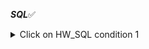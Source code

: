 ***SQL***✅
<details>
<summary>Click on HW_SQL condition 1</summary>
1️⃣Первая часть.  
▶Таблица employees  
1)	Создать таблицу employees
- id. serial,  primary key,
- employee_name. Varchar(50), not null
2)	Наполнить таблицу employee 70 строками.

▶Таблица salary

3)	Создать таблицу salary
- id. Serial  primary key,
- monthly_salary. Int, not null
4)	Наполнить таблицу salary 15 строками:
+ 1000
+ 1100
+ ...
+ 2500  

▶Таблица employee_salary

5)	Создать таблицу employee_salary
- id. Serial  primary key,
- employee_id. Int, not null, unique
- salary_id. Int, not null
6)	Наполнить таблицу employee_salary 40 строками:
- в 10 строк из 40 вставить несуществующие employee_id

|id	|employee_id|	salary_id|
  |:--:|:---:|:---:|
|1	|3|	7|
|2|	1	|4|
| 3	|5|	9|
|4	|40|	13|
|5	|23|	4|
|...|	...|	...|

▶Таблица roles

7)	Создать таблицу roles
- id. Serial  primary key,
- role_name int, not null, unique
8)	Поменять тип столба role_name с int на varchar(30)
9)	Наполнить таблицу roles 20 строками:

|id	|role_name|
|:--:|:--:|
|1|	Junior Python developer|  
|2|	Middle Python developer | 
3	|Senior Python developer|  
4	|Junior Java developer|  
5	|Middle Java developer|  
6|	Senior Java developer | 
7|	Junior JavaScript developer  |
8|	Middle JavaScript developer | 
9|	Senior JavaScript developer | 
10|	Junior Manual QA engineer | 
11|	Middle Manual QA engineer  |
12|	Senior Manual QA engineer | 
13|	Project Manager  |
14|	Designer  |
15|	HR  |
16|	CEO  |
17|	Sales manager | 
18|	Junior Automation QA engineer  |
19|	Middle Automation QA engineer | 
20|	Senior Automation QA engineer | 

▶Таблица roles_employee

10)	Создать таблицу roles_employee
- id. Serial  primary key,
- employee_id. Int, not null, unique (внешний ключ для таблицы employees, поле id)
- role_id. Int, not null (внешний ключ для таблицы roles, поле id)
11)	Наполнить таблицу roles_employee 40 строками:

|id | employee_id | role_id |
| :--: | :---: | :---: |  
|1|7|2|
|2|20|4|
|3	|3	|9|
|4	|5	|13|
|5|	23|	4|
|6|	11|	2|
|7|	10|	9|
|...|	...|	...|

</details>
